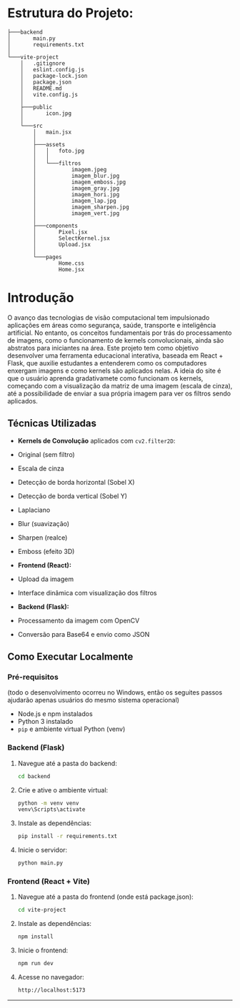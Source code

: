 # Estrutura do Projeto:
```
├───backend
│       main.py
│       requirements.txt
│
└───vite-project
    │   .gitignore
    │   eslint.config.js
    │   package-lock.json
    │   package.json
    │   README.md
    │   vite.config.js
    │
    ├───public
    │       icon.jpg
    │
    └───src
        │   main.jsx
        │
        ├───assets
        │   │   foto.jpg
        │   │
        │   └───filtros
        │           imagem.jpeg
        │           imagem_blur.jpg
        │           imagem_emboss.jpg
        │           imagem_gray.jpg
        │           imagem_hori.jpg
        │           imagem_lap.jpg
        │           imagem_sharpen.jpg
        │           imagem_vert.jpg
        │
        ├───components
        │       Pixel.jsx
        │       SelectKernel.jsx
        │       Upload.jsx
        │
        └───pages
                Home.css
                Home.jsx
```

# Introdução
O avanço das tecnologias de visão computacional tem impulsionado aplicações em áreas como segurança, saúde, transporte e inteligência artificial. No entanto, os conceitos fundamentais por trás do processamento de imagens, como o funcionamento de kernels convolucionais, ainda são abstratos para iniciantes na área.
Este projeto tem como objetivo desenvolver uma ferramenta educacional interativa, baseada em React + Flask, que auxilie estudantes a entenderem como os computadores enxergam imagens e como kernels são aplicados nelas. A ideia do site é que o usuário aprenda gradativamete como funcionam os kernels, começando com a visualização da matriz de uma imagem (escala de cinza), até a possibilidade de enviar a sua própria imagem para ver os filtros sendo aplicados.

## Técnicas Utilizadas

-  **Kernels de Convolução** aplicados com `cv2.filter2D`:
  - Original (sem filtro)
  - Escala de cinza
  - Detecção de borda horizontal (Sobel X)
  - Detecção de borda vertical (Sobel Y)
  - Laplaciano
  - Blur (suavização)
  - Sharpen (realce)
  - Emboss (efeito 3D)

-  **Frontend (React):**
  - Upload da imagem
  - Interface dinâmica com visualização dos filtros

-  **Backend (Flask):**
  - Processamento da imagem com OpenCV
  - Conversão para Base64 e envio como JSON

## Como Executar Localmente

### Pré-requisitos
(todo o desenvolvimento ocorreu no Windows, então os seguites passos ajudarão apenas usuários do mesmo sistema operacional)

- Node.js e npm instalados
- Python 3 instalado
- `pip` e ambiente virtual Python (venv)

### Backend (Flask)
1. Navegue até a pasta do backend:
    ```bash
   cd backend
2. Crie e ative o ambiente virtual:
   ```bash
   python -m venv venv
   venv\Scripts\activate
3. Instale as dependências:
   ```bash
   pip install -r requirements.txt
4. Inicie o servidor:
   ```bash
   python main.py

### Frontend (React + Vite)
1. Navegue até a pasta do frontend (onde está package.json):
    ```bash
    cd vite-project
2. Instale as dependências:
   ```bash
   npm install
3. Inicie o frontend:
   ```bash
   npm run dev
4. Acesse no navegador:
   ```bash
   http://localhost:5173
---
